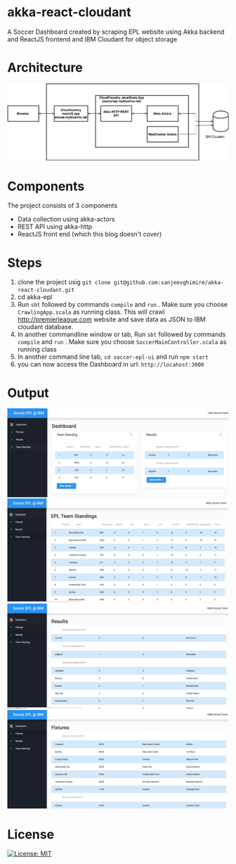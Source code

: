 # akka-react-cloudant
A Soccer Dashboard created by scraping EPL website using Akka backend and ReactJS frontend and IBM Cloudant for object storage

# Architecture
![Architecture](./assets/soccer%20epl%20architecture.jpg?raw=true "Architecture")


# Components 
The project consists of 3 components
* Data collection using akka-actors
* REST API using akka-http
* ReactJS front end (which this blog doesn't cover)

# Steps
1. clone the project usig `git clone git@github.com:sanjeevghimire/akka-react-cloudant.git`
2. cd akka-epl
3. Run `sbt` followed by commands `compile` and `run` . Make sure you choose `CrawlingApp.scala` as running class. This will crawl http://premierleague.com website and save data as JSON to IBM cloudant database.
4. In another commandline window or tab, Run `sbt` followed by commands `compile` and `run` . Make sure you choose `SoccerMainController.scala` as running class
5. In another command line tab, `cd soccer-epl-ui` and run `npm start`
6. you can now access the Dashboard in url: `http://locahost:3000`

# Output
![Dashboard](./assets/dashboard.png?raw=true "Dashboard")
![Team Standing](./assets/teamstanding.png?raw=true "Team Standing")
![Results](./assets/results.png?raw=true "Results")
![Fixtures](./assets/fixtures.png?raw=true "Fixtures")


# License
[![License: MIT](https://img.shields.io/badge/License-MIT-yellow.svg)](https://opensource.org/licenses/MIT)
